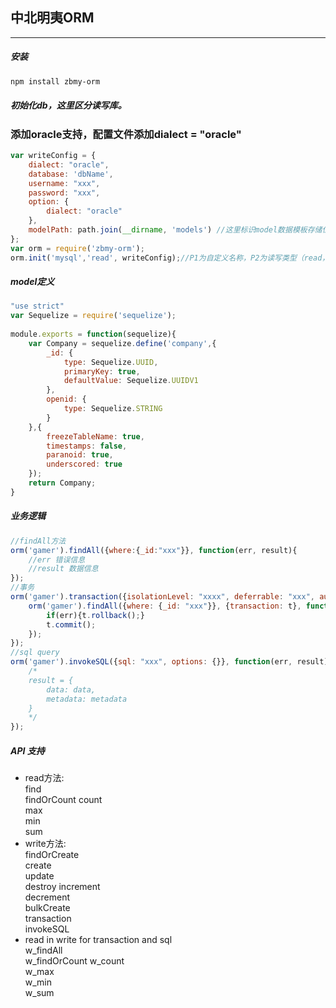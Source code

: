 ## 中北明夷ORM
---
##### 安装
```sh
npm install zbmy-orm
```
##### 初始化db，这里区分读写库。
### 添加oracle支持，配置文件添加dialect = "oracle"
```js
var writeConfig = {
    dialect: "oracle",
    database: 'dbName',
    username: "xxx",
    password: "xxx",
    option: {
        dialect: "oracle"
    },
    modelPath: path.join(__dirname, 'models') //这里标识model数据模板存储位置，绝对路径。
};
var orm = require('zbmy-orm');
orm.init('mysql','read', writeConfig);//P1为自定义名称，P2为读写类型（read，write，all），P3为数据库参数配置，基本参照sequelize的标准，需要注意modelPath参数；
```
##### model定义
```js
"use strict"
var Sequelize = require('sequelize');
 
module.exports = function(sequelize){
    var Company = sequelize.define('company',{
        _id: {
            type: Sequelize.UUID,
            primaryKey: true,
            defaultValue: Sequelize.UUIDV1
        },
        openid: {
            type: Sequelize.STRING
        }
    },{
        freezeTableName: true,
        timestamps: false,
        paranoid: true,
        underscored: true
    });
    return Company;
}
```
##### 业务逻辑
```js
//findAll方法
orm('gamer').findAll({where:{_id:"xxx"}}, function(err, result){
    //err 错误信息
    //result 数据信息
});
//事务
orm('gamer').transaction({isolationLevel: "xxxx", deferrable: "xxx", autocommit: false}, function(t){
    orm('gamer').findAll({where: {_id: "xxx"}}, {transaction: t}, function(err, result){
        if(err){t.rollback();}
        t.commit();
    });
});
//sql query
orm('gamer').invokeSQL({sql: "xxx", options: {}}, function(err, result){
    /*
    result = {
        data: data,
        metadata: metadata
    }
    */
});

```

##### API 支持
* read方法:  
    find  
    findOrCount
    count  
    max  
    min  
    sum  
* write方法:  
    findOrCreate  
    create  
    update  
    destroy
    increment  
    decrement  
    bulkCreate  
    transaction  
    invokeSQL  
* read in write for transaction and sql  
    w_findAll  
    w_findOrCount
    w_count  
    w_max  
    w_min  
    w_sum  

